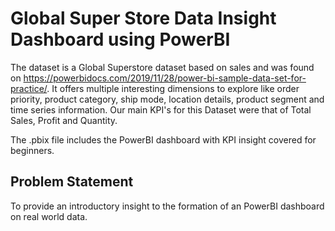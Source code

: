 # Global Super Store Data Insight Dashboard using PowerBI
The dataset is a Global Superstore dataset based on sales and was found on https://powerbidocs.com/2019/11/28/power-bi-sample-data-set-for-practice/. It offers multiple interesting dimensions to explore like order priority, product category, ship mode, location details, product segment and time series information. Our main KPI's for this Dataset were that of Total Sales, Profit and Quantity.

The .pbix file includes the PowerBI dashboard with KPI insight covered for beginners.

## Problem Statement

To provide an introductory insight to the formation of an PowerBI dashboard on real world data.
